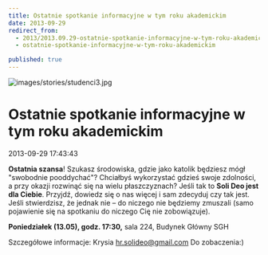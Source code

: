 ```yaml
---
title: Ostatnie spotkanie informacyjne w tym roku akademickim
date: 2013-09-29
redirect_from: 
  - 2013/2013.09.29-ostatnie-spotkanie-informacyjne-w-tym-roku-akademickim
  - ostatnie-spotkanie-informacyjne-w-tym-roku-akademickim

published: true
---
```



![images/stories/studenci3.jpg](images/stories/studenci3.jpg)

# Ostatnie spotkanie informacyjne w tym roku akademickim

<time>2013-09-29 17:43:43</time>





**Ostatnia szansa**!
Szukasz środowiska, gdzie jako katolik będziesz mógł "swobodnie pooddychać"? 
 Chciałbyś wykorzystać gdzieś swoje zdolności, a przy okazji rozwinąć się na wielu płaszczyznach? 
 Jeśli tak to **Soli Deo jest dla Ciebie**. Przyjdź, dowiedz się o nas więcej i sam zdecyduj czy tak jest. Jeśli stwierdzisz, że jednak nie – do niczego nie będziemy zmuszali (samo pojawienie się na spotkaniu do niczego Cię nie zobowiązuje).

 **Poniedziałek (13.05), godz. 17:30,** 
 sala 224, Budynek Główny SGH

 Szczegółowe informacje: Krysia hr.solideo@gmail.com
 Do zobaczenia:)
**&nbsp;**



<!--{{json:{"created_date":"2013-09-29 17:43:43","publish_down":"0000-00-00 00:00:00","id":"5301"}}}-->